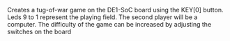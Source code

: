Creates a tug-of-war game on the DE1-SoC board using the KEY[0] button. Leds 9 to 1 represent the playing field. The second player will be a computer. The difficulty of the game can be increased by adjusting the switches on the board
